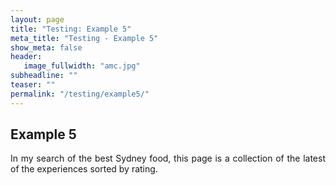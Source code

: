 ```yaml
---
layout: page
title: "Testing: Example 5"
meta_title: "Testing - Example 5"
show_meta: false
header:
   image_fullwidth: "amc.jpg"
subheadline: ""
teaser: ""
permalink: "/testing/example5/"
---
```

## Example 5

<div class="mboxDefault"><p style="text-align: justify;">In my search of the best Sydney food, this page is a collection of the latest of the experiences sorted by rating.</p></div>
<script type="text/javascript">
 mboxCreate('mboxOne',"param1=override");
</script>
